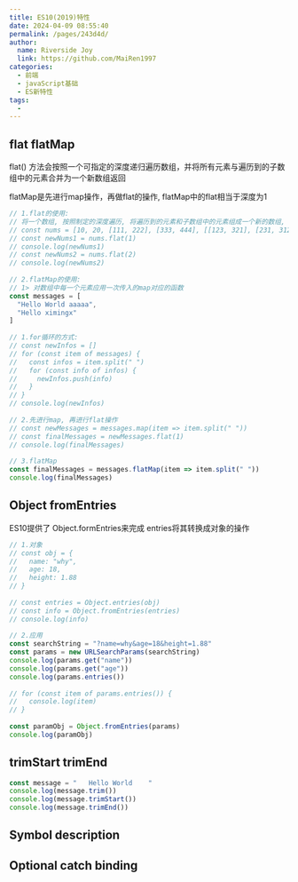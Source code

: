 ```yaml
---
title: ES10(2019)特性
date: 2024-04-09 08:55:40
permalink: /pages/243d4d/
author:
  name: Riverside Joy
  link: https://github.com/MaiRen1997
categories:
  - 前端
  - javaScript基础
  - ES新特性
tags:
  - 
---
```


## flat flatMap

flat() 方法会按照一个可指定的深度递归遍历数组，并将所有元素与遍历到的子数组中的元素合并为一个新数组返回

flatMap是先进行map操作，再做flat的操作, flatMap中的flat相当于深度为1

```js
// 1.flat的使用: 
// 将一个数组, 按照制定的深度遍历, 将遍历到的元素和子数组中的元素组成一个新的数组, 进行返回
// const nums = [10, 20, [111, 222], [333, 444], [[123, 321], [231, 312]]]
// const newNums1 = nums.flat(1)
// console.log(newNums1)
// const newNums2 = nums.flat(2)
// console.log(newNums2)
 
// 2.flatMap的使用:
// 1> 对数组中每一个元素应用一次传入的map对应的函数
const messages = [
  "Hello World aaaaa",
  "Hello ximingx"
]
 
// 1.for循环的方式:
// const newInfos = []
// for (const item of messages) {
//   const infos = item.split(" ")
//   for (const info of infos) {
//     newInfos.push(info)
//   }
// }
// console.log(newInfos)
 
// 2.先进行map, 再进行flat操作
// const newMessages = messages.map(item => item.split(" "))
// const finalMessages = newMessages.flat(1)
// console.log(finalMessages)
 
// 3.flatMap
const finalMessages = messages.flatMap(item => item.split(" "))
console.log(finalMessages)
```

## Object fromEntries

ES10提供了 Object.formEntries来完成 entries将其转换成对象的操作

```js
// 1.对象
// const obj = {
//   name: "why",
//   age: 18,
//   height: 1.88
// }
 
// const entries = Object.entries(obj)
// const info = Object.fromEntries(entries)
// console.log(info)
 
// 2.应用
const searchString = "?name=why&age=18&height=1.88"
const params = new URLSearchParams(searchString)
console.log(params.get("name"))
console.log(params.get("age"))
console.log(params.entries())
 
// for (const item of params.entries()) {
//   console.log(item)
// }
 
const paramObj = Object.fromEntries(params)
console.log(paramObj)
```

## trimStart trimEnd

```js
const message = "   Hello World    "
console.log(message.trim())
console.log(message.trimStart())
console.log(message.trimEnd())
```

## Symbol description

## Optional catch binding













